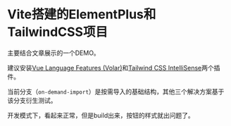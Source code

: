 # Vite搭建的ElementPlus和TailwindCSS项目

主要结合文章展示的一个DEMO。

建议安装[Vue Language Features (Volar)](https://marketplace.visualstudio.com/items?itemName=johnsoncodehk.volar)和[Tailwind CSS IntelliSense](https://marketplace.visualstudio.com/items?itemName=bradlc.vscode-tailwindcss)两个插件。

当前分支（`on-demand-import`）是按需导入的基础结构，其他三个解决方案基于该分支衍生测试。

开发模式下，看起来正常，但是build出来，按钮的样式就出问题了。
